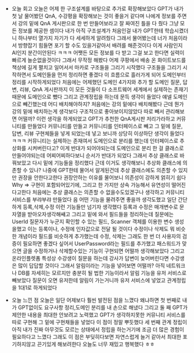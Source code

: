 * 오늘 회고 
오늘은 어제 한 구조설계를 바탕으로 추가로 확장해보았다 GPT가 내가 첫 날 물어봤던 QnA, 수강평을 확장해보는 것이 좋을거 같다며 나에게 정보를 주면서 강의 밑에 QnA 게시판으로 한 번 만들어보라고 잘 짜여진 틀을 다 줬다 그냥 모든 정보를 제공한 셈이다 내가 아직 구조설계가 처음인걸 내가 GPT한테 학습시켰더니 하나부터 열가지 자기가 다 세세하게 알려줬다 그래서 물어봤는데 너가 처음이라서 방향잡기 힘들면 포기 할 수도 있을거같아서 배려를 해준것이다 이게 사람인지 AI인지 분간이안된다 ㅋㅋㅋ 어쨋든 모든 정보를 다 받고 그걸 보고 한다면 실력이 빠르게 늘순없을것이다 그래서 무작정 해봤다 어제 쿠팡에서 배송 온 화이트보드를 책상에 길게 펼치고 일어서서 마카로 구조들을 그리기 시작했다 구조들을 그리기 시작하면서 도메인들을 먼저 정리하면 좋겠다 이 흐름으로 흘러가게 되어 도메인부터 정리를 시작하게되었다 처음에는 어제했던 도메인 4가지와 추가 할 도메인 질문, 답변, 리뷰, QnA 게시판까지 이 모든 것들이 다 소프트웨어 세계에서 실제하는 존재기때문에 도메인으로 뺐다 그리고 관계정립을 하는데 문득 생각이 들었다 얘넬 도메인으로 빼긴했는데 어디 배치해야하지? 처음에는 강의 밑에다 배치해봤다 근데 뭔가 강의 밑에 배치하는게 생각보다 구조적으로 좋아보이지않았다 따로 빼서 관리해보면 어떨까? 이런 생각을 하게되었고 GPT가 추천한 QnA게시판 저리가라하고 커뮤니티를 만들었다 커뮤니티를 만들고 커뮤니티를 인터페이스로 빼고 그 밑에 질문, 답변, 리뷰 구현체들을 넣게 되었는데 넣고 보니까 상당히 이상하단 생각이 들었다 ㅋㅋㅋ 커뮤니티는 실제하는 존재여서 도메인으로 분리를 했는데 인터페이스로 추상화를 시켜버린다고? 이게 반대가 되어야되는데 도메인으로 분리 한 걸 클래스로 만들어야되는데 어찌어찌하다보니 순서가 반대가 되었다 그래서 추상 클래스로 바꿔보았고 다시 밑에 기능들을 정리했다 근데 이거도 생각해보니 추상화 클래스에 의존할 수 있나? 나중에 GPT한테 물어서 알게된건데 추상 클래스에도 의존할 수 있지만 권장을 안한다고한다 권장안하는 이유를 물어보니 의존성이 강하게 얽히기 쉽다 Why => 구현이 포함되어있기에, 그리고 한 가지만 상속 가능해서 유연성이 떨어진다고한다 처음에는 추상 클래스는 의존할 수 없을수도있겠구나 생각하고 커뮤니티 서비스를 부랴부랴 만들었다 음 어떤 기능을 물려주면 좋을까 생각도했고 일단 간단하게 등록,삭제,수정 이런 기능들만 넘기자 생각했다 
등록과 수정은 매개변수로 문자열을 받아오자생각해썌고 그리고 밑에 와서 필드들을 정리하는데 질문에는 UserId 질문자가 누군지 확인할 수 있는 필드, Scanner 객체를 이용한 변수 생성을했고 이는 등록이나, 수정에 인자값으로 전달 될 것이다 수정이나 삭제도 뭐 비슷한 개념이라 필드를 비슷하게 추가했는데 수정, 삭제는 그래도 한 번 더 사용자의 검증이 필요하면 좋겠다 싶어서 UserPassword라는 필드를 추가했고 패스워드가 맞으면 글을 수정하거나 삭제할수있는 기능이 구현되면 어떨까 생각해보았다 그리고 온라인플렛폼 특성상 수강생이 질문을 하는데 강사가 답변이 늦어버린다면 수강생은 많이 답답할 것이다 그래서 알림이라는 기능을 넣어보면 어떨까? 아직 네트워크나 DB를 자세히는 모르지만 충분히 될 법한 기능이라서 알림 기능을 유저 서비스로 빼보았다 질문이 오면 유저한테 알림이 가는거니까 유저 서비스에 넣었고 관계정립을 1대1로 하게되었다

* 오늘 느낀 점 
오늘은 일단 어제보다 훨씬 발전된 점을 느꼈다 왜냐하면 첫 번째로 내가 GPT없이도 요구사항 정리,도메인 분리를 내 손으로 해냈다 그리고 둘 째 GPT가 제안한 내용을 최대한 안보려고 노력했고 GPT가 생각하지못한 커뮤니티 서비스를 따로 구현해 그 밑에 구현채들을 넣었다 이 점이 정말 뿌듯했다 세 번째 관계 정립이 아직 내가 진짜 아무것도 모르는 상태에서 정립을 하는거기에 조금 더 많은 경험이 필요하다고 느꼈다 그래도 이 점은 부딪히다보면 자연스럽게 늘거 같아서 최대한 포기하지않고 끈기있게 해보려한다 오늘도 너무 재밌고 행복했다 ㅎㅎ